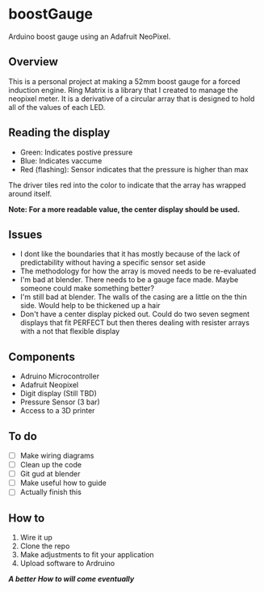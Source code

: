 # boostGauge
Arduino boost gauge using an Adafruit NeoPixel.

## Overview
This is a personal project at making a 52mm boost gauge for a forced induction engine.  Ring Matrix is a library that I created to manage the neopixel meter.  It is a derivative of a circular array that is designed to hold all of the values of each LED.  

## Reading the display
- Green: Indicates postive pressure
- Blue: Indicates vaccume
- Red (flashing): Sensor indicates that the pressure is higher than max

The driver tiles red into the color to indicate that the array has wrapped around itself.

**Note: For a more readable value, the center display should be used.**

## Issues
- I dont like the boundaries that it has mostly because of the lack of predictability without having a specific sensor set aside
- The methodology for how the array is moved needs to be re-evaluated
- I'm bad at blender. There needs to be a gauge face made. Maybe someone could make something better?
- I'm still bad at blender.  The walls of the casing are a little on the thin side.  Would help to be thickened up a hair
- Don't have a center display picked out.  Could do two seven segment displays that fit PERFECT but then theres dealing with resister arrays with a not that flexible display

## Components
- Adruino Microcontroller
- Adafruit Neopixel
- Digit display (Still TBD)
- Pressure Sensor (3 bar)
- Access to a 3D printer

## To do
- [ ] Make wiring diagrams
- [ ] Clean up the code
- [ ] Git gud at blender
- [ ] Make useful how to guide
- [ ] Actually finish this

## How to
1. Wire it up
1. Clone the repo
1. Make adjustments to fit your application
1. Upload software to Ardruino

**_A better How to will come eventually_**
